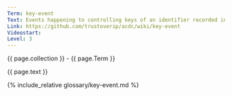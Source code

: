 ```yaml
---
Term: key-event
Text: Events happening to controlling keys of an identifier recorded in a Key Event Log (KEL).
Link: https://github.com/trustoverip/acdc/wiki/key-event
Videostart: 
Level: 3
---
```


{{ page.collection }} - {{ page.Term }}

   {{ page.text }}

{% include_relative glossary/key-event.md %}
